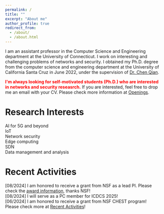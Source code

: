 ```yaml
---
permalink: /
title: ""
excerpt: "About me"
author_profile: true
redirect_from: 
  - /about/
  - /about.html
---
```


I am an assistant professor in the Computer Science and Engineering department at the University of Connecticut. I work on interesting and challenging problems of networks and security. I obtained my Ph.D. degree from the computer science and engineering department at the University of California Santa Cruz in June 2022, under the supervision of [Dr. Chen Qian](https://users.soe.ucsc.edu/~qian/).



<span style="color:red">**I'm always looking for self-motivated students (Ph.D.) who are interested in networks and security reseasrch.**</span> If you are interested, feel free to drop me an email with your CV. Please check more information at <a href = "/openings">Openings</a>.

Research Interests
======
AI for 5G and beyond\
IoT \
Network security \
Edge computing \
SDN \
Data management and analysis


Recent Activities
======
[08/2024] I am honored to receive a grant from NSF as a lead PI. Please check the <a href="https://www.nsf.gov/awardsearch/showAward?AWD_ID=2426030&HistoricalAwards=false."> award information</a>, thanks NSF! \
[08/2024] I will serve as a PC member for ICDCS 2025! \
[06/2024] I am honored to receive a grant from NSF CHEST program! \
Please check more at <a href="https://archer-w.github.io/activities/"> Recent Activities</a>!


